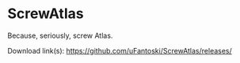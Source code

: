 # ScrewAtlas
Because, seriously, screw Atlas.

Download link(s): https://github.com/uFantoski/ScrewAtlas/releases/
